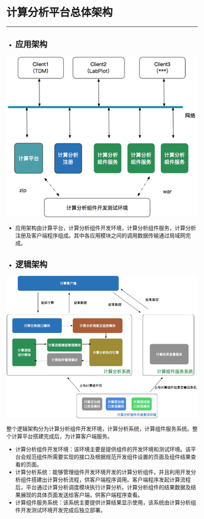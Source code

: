 # 计算分析平台总体架构

---

* ## 应用架构

![](/assets/应用架构.png)

* 应用架构由计算平台，计算分析组件开发环境，计算分析组件服务，计算分析注册及客户端程序组成。其中各应用模块之间的调用数据传输通过局域网完成。

* ## 逻辑架构

![](/assets/逻辑架构.png)

整个逻辑架构分为计算分析组件开发环境，计算分析系统，计算组件服务系统。整个计算平台搭建完成后，为计算客户端服务。

* 计算分析组件开发环境：该环境主要是提供组件的开发环境和测试环境。该平台会规范组件所需要实现的接口及根据规范开发组件设置的页面及组件结果查看的页面。
* 计算分析系统：能够管理组件开发环境开发的计算分析组件，并且利用开发分析组件搭建出计算分析流程，供客户端程序调用。客户端程序发起计算流程后，平台通过计算分析调度模块执行计算分析。计算分析组件的结果数据及结果展现的具体页面发送给客户端，供客户端程序查看。
* 计算组件服务系统：该系统主要提供计算结果显示使用，该系统由计算分析组件开发测试环境开发完成后独立部署。



